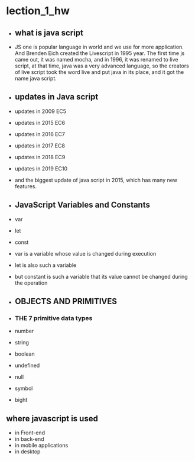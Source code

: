 # lection_1_hw 

 - ## what is java script

- JS one is popular language in world and we use for more application.
And Brenden Eich created the Livescript in 1995 year.
The first time js came out, it was named mocha, and in 1996, it was renamed to live script, at that time, java was a very advanced language, so the creators of live script took the word live and put java in its place, and it got the name java script.


 - ## updates in Java script

- updates in 2009 EC5
- updates in 2015 EC6
- updates in 2016 EC7
- updates in 2017 EC8
- updates in 2018 EC9
- updates in 2019 EC10

- and the biggest update of java script in 2015, which has many new features.


 - ##  JavaScript Variables and Constants
- var 
- let
- const 

- var is a variable whose value is changed during execution
- let is also such a variable
- but constant is such a variable that its value cannot be changed during the operation

- ## OBJECTS AND PRIMITIVES

- ### THE 7 primitive data types

- number 
- string 
- boolean 
- undefined
- null
- symbol
- bight

## where javascript is used

- in Front-end
- in back-end
- in mobile applications
- in desktop 

